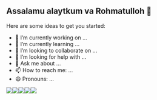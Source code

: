 ## Assalamu alaytkum va Rohmatulloh 👋
Here are some ideas to get you started:

- 🔭 I’m currently working on ...
- 🌱 I’m currently learning ...
- 👯 I’m looking to collaborate on ...
- 🤔 I’m looking for help with ...
- 💬 Ask me about ...
- 📫 How to reach me: ...
- 😄 Pronouns: ...
<!--
**asadbekqulboyev/asadbekqulboyev** is a ✨ _special_ ✨ repository because its `README.md` (this file) appears on your GitHub profile.


https://img.shields.io/badge/YouTube-FF0000?style=for-the-badge&logo=youtube&logoColor=white
https://img.shields.io/badge/GIT-E44C30?style=for-the-badge&logo=git&logoColor=white
-->

<img src="https://img.shields.io/badge/ChatGPT-74aa9c?style=for-the-badge&logo=openai&logoColor=white" /><img src="https://img.shields.io/badge/GitHub-100000?style=for-the-badge&logo=github&logoColor=white" /><img src="https://img.shields.io/badge/LinkedIn-0077B5?style=for-the-badge&logo=linkedin&logoColor=white" /><img src="https://img.shields.io/badge/YouTube-FF0000?style=for-the-badge&logo=youtube&logoColor=white" /><img src="https://img.shields.io/badge/GIT-E44C30?style=for-the-badge&logo=git&logoColor=white" />

